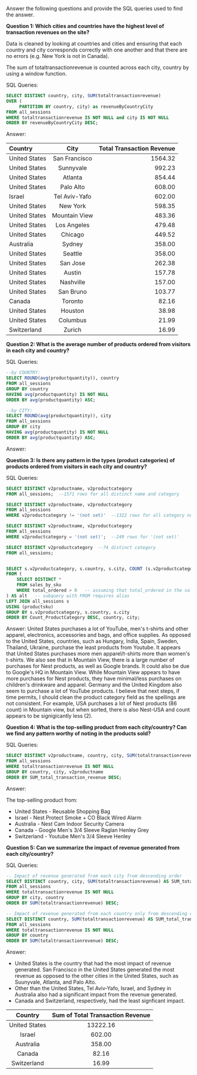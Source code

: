 Answer the following questions and provide the SQL queries used to find the answer.

    
**Question 1: Which cities and countries have the highest level of transaction revenues on the site?**

Data is cleaned by looking at countries and cities and ensuring that each country and city corresponds correctly with one another and that there are no errors (e.g. New York is not in Canada).

The sum of totaltransactionrevenue is counted across each city, country by using a window function. 

SQL Queries:

```SQL
SELECT DISTINCT country, city, SUM(totaltransactionrevenue)
OVER (
     PARTITION BY country, city) as revenueByCountryCity
FROM all_sessions
WHERE totaltransactionrevenue IS NOT NULL and city IS NOT NULL
ORDER BY revenueByCountryCity DESC; 
```


Answer: 

| Country      | City | Total Transaction Revenue     |
| :---        |    :----:   |          ---: |
| United States |	San Francisco |	1564.32 |
| United States |	Sunnyvale |	992.23 |
| United States |	Atlanta |	854.44 |
| United States |	Palo Alto |	608.00 |
| Israel |	Tel Aviv-Yafo |	602.00 |
| United States |	New York| 	598.35 |
| United States |	Mountain View |	483.36 |
| United States |	Los Angeles |	479.48 |
| United States |	Chicago |	449.52 |
| Australia |	Sydney | 358.00 |
| United States |	Seattle |	358.00 |
| United States |	San Jose |	262.38 |
| United States |	Austin | 157.78 |
| United States |	Nashville |	157.00 |
| United States |	San Bruno |	103.77 |
| Canada | Toronto |	82.16 |
| United States |	Houston |	38.98 |
| United States |	Columbus |	21.99 |
| Switzerland |	Zurich | 16.99 |


**Question 2: What is the average number of products ordered from visitors in each city and country?**


SQL Queries:

```SQL
--by COUNTRY:
SELECT ROUND(avg(productquantity)), country
FROM all_sessions
GROUP BY country
HAVING avg(productquantity) IS NOT NULL
ORDER BY avg(productquantity) ASC;

--by CITY:
SELECT ROUND(avg(productquantity)), city
FROM all_sessions
GROUP BY city
HAVING avg(productquantity) IS NOT NULL
ORDER BY avg(productquantity) ASC;
```


Answer:






**Question 3: Is there any pattern in the types (product categories) of products ordered from visitors in each city and country?**


SQL Queries:
```SQL
SELECT DISTINCT v2productname, v2productcategory
FROM all_sessions;  --1571 rows for all distinct name and category

SELECT DISTINCT v2productname, v2productcategory
FROM all_sessions
WHERE v2productcategory != '(not set)'  --1322 rows for all category not including '(not set)'

SELECT DISTINCT v2productname, v2productcategory
FROM all_sessions
WHERE v2productcategory = '(not set)';  --249 rows for '(not set)'

SELECT DISTINCT v2productcategory  --74 distinct category
FROM all_sessions;


SELECT s.v2productcategory, s.country, s.city, COUNT (s.v2productcategory) AS Count_ProductCategory
FROM (
	SELECT DISTINCT *
	FROM sales_by_sku
	WHERE total_ordered > 0   -- assuming that total_ordered in the sales_by_sku is the total products ordered
) AS alt   -- subquery with FROM requires alias
LEFT JOIN all_sessions s
USING (productsku)
GROUP BY s.v2productcategory, s.country, s.city
ORDER BY Count_ProductCategory DESC, country, city;
```

Answer:
United States purchases a lot of YouTube, men's t-shirts and other apparel, electronics, accessories and bags, and office supplies. 
As opposed to the United States, countries, such as Hungary, India, Spain, Sweden, Thailand, Ukraine, purchase the least products from Youtube.
It appears that United States purchases more men apparel/t-shirts more than women's t-shirts. We also see that in Mountain View, there is a large number of purchases for Nest products, as well as Google brands. It could also be due to Google's HQ in Mountain View.
While Mountain View appears to have more purchases for Nest products, they have minimal/less purchases on children's drinkware and apparel. 
Germany and the United Kingdom also seem to purchase a lot of YouTube products. 
I believe that next steps, if time permits, I should clean the product category field as the spellings are not consistent. For example, USA purchases a lot of Nest products (86 count) in Mountain view, but when sorted, 
there is also Nest-USA and count appears to be signigicantly less (2).



**Question 4: What is the top-selling product from each city/country? Can we find any pattern worthy of noting in the products sold?**


SQL Queries: 
```SQL
SELECT DISTINCT v2productname, country, city, SUM(totaltransactionrevenue) AS SUM_total_transaction_revenue
FROM all_sessions
WHERE totaltransactionrevenue IS NOT NULL
GROUP BY country, city, v2productname
ORDER BY SUM_total_transaction_revenue DESC;
```


Answer:

The top-selling product from:

- United States - Reusable Shopping Bag
- Israel - Nest Protect Smoke + CO Black Wired Alarm
- Australia - Nest Cam Indoor Security Camera
- Canada - Google Men's 3/4 Sleeve Raglan Henley Grey
- Switzerland - Youtube Men's 3/4 Sleeve Henley






**Question 5: Can we summarize the impact of revenue generated from each city/country?**

SQL Queries:
```SQL
-- Impact of revenue generated from each city from descending order
SELECT DISTINCT country, city, SUM(totaltransactionrevenue) AS SUM_total_transaction_revenue
FROM all_sessions
WHERE totaltransactionrevenue IS NOT NULL
GROUP BY city, country
ORDER BY SUM(totaltransactionrevenue) DESC;

-- Impact of revenue generated from each country only from descending order
SELECT DISTINCT country, SUM(totaltransactionrevenue) AS SUM_total_transaction_revenue
FROM all_sessions
WHERE totaltransactionrevenue IS NOT NULL
GROUP BY country
ORDER BY SUM(totaltransactionrevenue) DESC;
```


Answer:

- United States is the country that had the most impact of revenue generated. San Francisco in the United States generated the most revenue as opposed to the other cities in the United States, such as Suunyvale, Atlanta, and Palo Alto.
- Other than the United States, Tel Aviv-Yafo, Israel, and Sydney in Australia also had a significant impact from the revenue generated.
- Canada and Switzerland, respectively, had the least signficant impact. 

| Country      | Sum of Total Transaction Revenue     |
| :---:          |          :---: |
| United States | 13222.16 |
|Israel |	602.00 |
|Australia |	358.00 |
|Canada |	82.16 |
|Switzerland |	16.99 |





